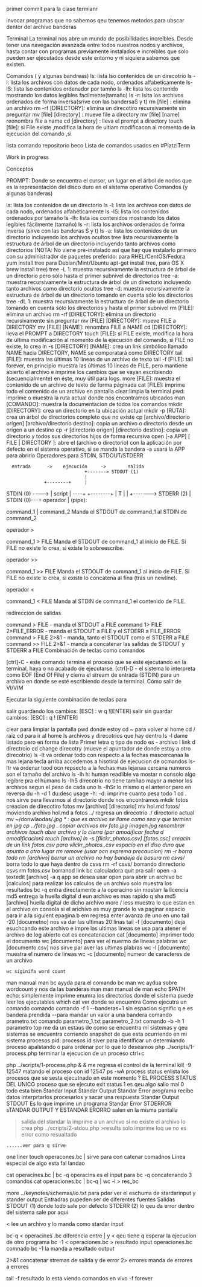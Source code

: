 primer commit para la clase termianr

invocar programas que no sabemos qeu tenemos
	metodos para ubscar dentor del archivo
banderas
	
Terminal
	La terminal nos abre un mundo de posibilidades increíbles. Desde tener una navegación avanzada entre todos nuestros nodos y archivos, hasta contar con programas previamente instalados e increíbles que solo pueden ser ejecutados desde este entorno y ni siquiera sabemos que existen.

Comandos ( y algunas bandreas)
	ls: lista lso contenidos de un direcotrio
		ls -l: lista los archivos con datos de cada nodo, ordenados alfabeticamente
		ls-lS: lista lso contenidos ordenador por tamño
		ls -lh: lista los contenido mostrando los datos legibles facilmente(tamaño)
		ls -r: lsita los archivos ordenados de forma inversa(srive con las bandersaS y t)
	rm [file] : elimina un archivo
	rm -rf [DIRECTORY]: elimina un direcotiro recursivamente sin preguntar
	mv [file] [directory] : mueve file a directory
	mv [file] [name] reonombra file a name
	cd [directory] : lleva el prompt a directory
	touch [file]: si File existe ,modifica la hora de ultiam modificacon al momento de la ejecucion del comando ,si

lista comando repositorio beco
Lista de comandos usados en #PlatziTerm

Work in progress

Conceptos

PROMPT: Donde se encuentra el cursor, un lugar en el árbol de nodos que es la representación del disco duro en el sistema operativo
Comandos (y algunas banderas)

ls: lista los contenidos de un directorio
ls -l: lista los archivos con datos de cada nodo, ordenados alfabéticamente
ls -lS: lista los contenidos ordenados por tamaño
ls -lh: lista los contenidos mostrando los datos legibles fácilmente (tamaño)
ls -r: lista los archivos ordenados de forma inversa (sirve con las banderas S y t)
ls -a: lista los contenidos de un directorio incluyendo los archivos ocultos
tree lista recursivamente la estructura de árbol de un directorio incluyendo tanto archivos como directorios (NOTA: No viene pre-instalado así que hay que instalarlo primero con su administrador de paquetes preferido: para RHEL/CentOS/Fedora yum install tree para Debian/Mint/Ubuntu apt-get install tree, para OS X brew install tree)
tree -L 1: muestra recursivamente la estructura de árbol de un directorio pero sólo hasta el primer subnivel de directorios
tree -a: muestra recursivamente la estructura de árbol de un directorio incluyendo tanto archivos como directorio ocultos
tree -d: muestra recursivamente la estructura de árbol de un directorio tomando en cuenta sólo los directorios
tree -dL 1: muestra recursivamente la estructura de árbol de un directorio tomando en cuenta sólo los directorios y hasta el primer subnivel
rm [FILE]: elimina un archivo
rm -rf [DIRECTORY]: elimina un directorio recursivamente sin preguntar
mv [FILE] [DIRECTORY]: mueve FILE a DIRECTORY
mv [FILE] [NAME]: renombra FILE a NAME
cd [DIRECTORY]: lleva el PROMPT a DIRECTORY
touch [FILE]: si FILE existe, modifica la hora de última modificación al momento de la ejecución del comando, si FILE no existe, lo crea
ln -s [DIRECTORY] [NAME]: crea un link simbólico llamado NAME hacia DIRECTORY, NAME se comporatará como DIRECTORY
tail [FILE]: muestra las últimas 10 lineas de un archivo de texto
tail -f [FILE]: tail forever, en principio muestra las últimas 10 líneas de FILE, pero mantiene abierto el archivo e imprime los cambios que se vayan escribiendo (secuencialmente) en éste, muy útil para logs.
more [FILE]: muestra el contenido de un archivo de texto de forma páginada
cat [FILE]: imprime todo el contenido de un archivo en pantalla
clear:limpia la terminal
pwd: imprime o muestra la ruta actual donde nos encontramos ubicados
man [COMANDO]: muestra la documentacion de todos los comandos
mkdir [DIRECTORY]: crea un directorio en la ubicación actual
mkdir -p [RUTA]: crea un árbol de directorios completo que no existe
cp [archivo/directorio origen] [archivo/directorio destino]: copia un archivo o directorio desde un origen a un destino
cp -r [directorio origen] [directorio destino]: copia un directorio y todos sus directorios hijos de forma recursiva
open [-a APP] [ FILE | DIRECTORY ]: abre el (archivo o directorio) con la aplicación por defecto en el sistema operativo, si se manda la bandera -a usará la APP para abrirlo
Operadores para STDIN, STDOUT/STDERR

      entrada      ->    ejecución     ->        salida
                                 +-------> STDOUT (1)
                                 |
                  +--------+     |
  STDIN (0) ----> | script | ----+
                  +--------+     |
                      T          |
                      |          +-------> STDERR (2)
                      |
          STDIN (0)---+
operador | (pipe):

command_1 | command_2 Manda el STDOUT de command_1 al STDIN de command_2

operador >

command_1 > FILE Manda el STDOUT de command_1 al inicio de FILE. Si FILE no existe lo crea, si existe lo sobreescribe.

operador >>

command_1 >> FILE Manda el STDOUT de command_1 al inicio de FILE. Si FILE no existe lo crea, si existe lo concatena al fina (tras un newline).

operador <

command_1 < FILE Manda al STDIN de command_1 el contenido de FILE.

redirección de salidas

command > FILE - manda el STDOUT a FILE
command 1> FILE 2>FILE_ERROR - manda el STDOUT a FILE y el STDERR a FILE_ERROR
command > FILE 2>&1 - manda, tanto el STDOUT como el STDERR a FILE
command >> FILE 2>&1 - manda a concatenar las salidas de STDOUT y STDERR a FILE
Combinación de teclas como comandos

[ctrl]-C - este comando termina el proceso que se esté ejecutando en la terminal, haya o no acabado de ejecutarse.
[ctrl]-D - el sistema lo interpreta como EOF (End Of File) y cierra el stream de entrada (STDIN) para un archivo en donde se esté escribiendo desde la terminal.
Cómo salir de VI/VIM

Ejecutar la siguiente combinación de teclas para

salir guardando los cambios: [ESC] : w q ![ENTER]
salir sin guardar cambios: [ESC] : q ! [ENTER]

clear
	para limpiar la pantalla
pwd
	donde estoy
cd ~ 
	para volver al home
cd /
	raiz
cd 
	para ir al home
ls
	archivos y direcotrios que hay dentro
ls -l
	dame listado pero en forma de lista
	Primer letra
		q tipo de nodo es
			- archivo
			l link
			d directroio
cd
	change direcotry (mueve el apuntador de donde estoy a otro direcotrio)
ls -lt
	va ordenar todo con respecto a la fechas mascercanaa la mas lejana
tecla arriba
	accedemos a hisotiral de ejecucion de ocmandos
ls-ltr
	va ordenar tood ocn repsecto a la fechas mas lejanaa cercana
numeros
	son el tamaño del archivo
ls -lh
	h: human readlible
	va mostar n consolo algo legibre pra el humano
ls -lhS
	direcotrio no tiene tamñao
	mayor a menor los archivos segun el peso de cada uno
ls -lhSr
	lo mismo q el anterior pero en reversa
du -h -d 1
	du:desc usage
	-h:
	-d: imprime cuanto pesa todo
	1
cd .
	nos sirve para llevarnos al directorio donde nos encontramos
mkdir fotos
	creacion de direcotiro fotos
mv [archivo] [directorio]
	mv hol.md fotos/
		moviendo archivo hol.md a fotos
../
	regresa un direcotrio
./
	directorio actual
mv ~/donwlaodas/*.jpg
	* : que es archivo se llame como sea y que termien en jpg
cp ../foto.jpg .
	copiar archivos
mv foto.jpg imagen.jpg
	renombrar archivos
touch 
	abre archivo y lo cierra (par amodificar fecha d emodificacion)
touch [archvo]
ln -s [flickr_photos.csv] [fotos.csc]
	creacin de un link fotos.csv para vlickr_photos..csv
	espacio en el diso duro que apunta a otro lugar
rm 
	remove (usar ocn exprema precaucion)
rm -r
	borra todo
rm [archivo]
	borrar un archivo
	no hay bandeja de basura
rm csvs/*
	borra todo lo que haya dentro de csvs
rm -rf csvs/
	borrando dinrectorio csvs
rm fotos.csv
	borranod link
bc
	calculadora
	quit
		pra salir
open -a textedit [archivo]
	-a q app se desea usar
	open para abrir un archivo
bc [calculos]
	para realizar los calculos de un archivo solo muestra los resultados
bc -q
	entra directamente a la operacino sin mostarr la licencia
md5
	entrega la huella digital d eun archivo
	es mas rapido q sha
md5 [archivo]
	huella digital de dicho archivo
more / less
	muestra lo que estan en el archivo en consola
	si el arichivo es muy grande lo va paginar
	espacio para ir a la siguient epagina
	b em regresa
	enter avanza de uno en uno
tail  -20 [documetno]
	nos va dar las ultimas 20 linas
tail -f [documento]
	deja esuchcando este archivo e impre las ultimas lineas
	se usa para atener el archivo de log abierto
cat 
	es concatenacion
cat [documento]
	imprimer todo el documento
wc [documento]
	para ver el nuermo de lineas palabras
wc [documento.csv]
	nos sirve par aver las ultimas plabras
wc -l [documento]
	muestra el numero de lineas
wc -c [documento]
	numeor de caracteres de un archivo

	wc siginifa word count
man
	manual
	man bc 
		ayyda para el comando bc
	man wc
		aydua sobre wordcount y nos da las banderas
	man man
		manual de man
echo $PATH
	echo: simplemente imprime
	enumra los directorios donde el sistema puede leer los ejecutables
which cat
	ver donde se encuentra
Como ejecutra un comando
	comando
	comando -f 1 --banderas=1 
		sin espacion signific q e es bandera prendida
		--para mandar un valor a una bandera
	comando prametro.txt
	comando parametro_1.txt parametro_2.txt
	comando -b -h 1 parametro
top
	me da un estaus de como se encuentra mi sistemas
	y qeu sistemas se encuentra corriendo
	snapshot de que esta ocurriendo en mi sistema
procesos
	pid: procesos id siver para identificar un determiando proceso
	apalstando o
		para ordenar por lo que lo deseamos
php ../scripts/1-process.php
	terminar la ejecucion de un proceso 
		ctrl+c

php ../scripts/1-process.php &
	& me regresa el control de la terminal
kill -9 12547
	matando el proceso con id 12547
ps -wA
	process status
	enlista los procesos que se sesta ejecutnado en este momento
?
	EL PROCESS STATUS DEL UNICO proceso que se ejecuto
	exit status
		1 es qeu algo salio mal
		0 todo esta bien
Standar Input 
Standar Output
Standar Error
	programa
		recibe datos
		interprtarlos procesarlos
		y sacar una respuesta
Standar Output
	STDOUT
	Es lo que imprime un programa
Standar Error
	STDERROR
sTANDAR OUTPUT Y ESTANDAR ERORRO
	salen en la misma pantalla
> salida del standar la imprime a un archivo si no existe el archivo lo crea
php ../scripts/2-stdou.php >results
	solo imprime loq ue no es error como resualtado
>>
	......ver para q sirve
one liner
	touch operacones.bc
|
	sirve para con catenar comadnos
	Linea especial de algo esta fal
	landao

cat operacines.bc | bc -q
	operacins es el input para bc -q
concatenando 3 comandos
cat operaciones.bc | bc-q | wc -l > res_bc

more ../keynotes/schemas/io.txt
	para pder ver el eschuma de stardarinput y stander output
Entradras 
	pupeden ser de diferentes fuentes
Salidas
	STDOUT (1)
		donde todo sale por defecto
	STDERR (2)
		lo qeu da error dentro del sistema sale por aqui

<
	lee un archivo y lo manda como stardar input

bc-q < operacines .bc
	diferencia entre | y <
		qeu tiene q esperar la ejecucion de otro programa
bc -1 < operaciones.bc > resultado
	input operaciones.bc
	comnado bc -1
	la manda a resultado output

2>&1
	concatenar stremas de salida y de error
2> errores
	manda de errores a errores

tail -f resultado
	lo esta viendo comandos en vivo 
	-f forever